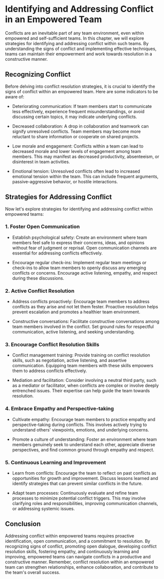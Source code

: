 Identifying and Addressing Conflict in an Empowered Team
===================================================================

Conflicts are an inevitable part of any team environment, even within empowered and self-sufficient teams. In this chapter, we will explore strategies for identifying and addressing conflict within such teams. By understanding the signs of conflict and implementing effective techniques, teams can maintain their empowerment and work towards resolution in a constructive manner.

**Recognizing Conflict**
------------------------

Before delving into conflict resolution strategies, it is crucial to identify the signs of conflict within an empowered team. Here are some indicators to be aware of:

* Deteriorating communication: If team members start to communicate less effectively, experience frequent misunderstandings, or avoid discussing certain topics, it may indicate underlying conflicts.

* Decreased collaboration: A drop in collaboration and teamwork can signify unresolved conflicts. Team members may become more reluctant to share information or cooperate on shared projects.

* Low morale and engagement: Conflicts within a team can lead to decreased morale and lower levels of engagement among team members. This may manifest as decreased productivity, absenteeism, or disinterest in team activities.

* Emotional tension: Unresolved conflicts often lead to increased emotional tension within the team. This can include frequent arguments, passive-aggressive behavior, or hostile interactions.

**Strategies for Addressing Conflict**
--------------------------------------

Now let's explore strategies for identifying and addressing conflict within empowered teams:

### **1. Foster Open Communication**

* Establish psychological safety: Create an environment where team members feel safe to express their concerns, ideas, and opinions without fear of judgment or reprisal. Open communication channels are essential for addressing conflicts effectively.

* Encourage regular check-ins: Implement regular team meetings or check-ins to allow team members to openly discuss any emerging conflicts or concerns. Encourage active listening, empathy, and respect during these discussions.

### **2. Active Conflict Resolution**

* Address conflicts proactively: Encourage team members to address conflicts as they arise and not let them fester. Proactive resolution helps prevent escalation and promotes a healthier team environment.

* Constructive conversations: Facilitate constructive conversations among team members involved in the conflict. Set ground rules for respectful communication, active listening, and seeking understanding.

### **3. Encourage Conflict Resolution Skills**

* Conflict management training: Provide training on conflict resolution skills, such as negotiation, active listening, and assertive communication. Equipping team members with these skills empowers them to address conflicts effectively.

* Mediation and facilitation: Consider involving a neutral third party, such as a mediator or facilitator, when conflicts are complex or involve deeply entrenched issues. Their expertise can help guide the team towards resolution.

### **4. Embrace Empathy and Perspective-taking**

* Cultivate empathy: Encourage team members to practice empathy and perspective-taking during conflicts. This involves actively trying to understand others' viewpoints, emotions, and underlying concerns.

* Promote a culture of understanding: Foster an environment where team members genuinely seek to understand each other, appreciate diverse perspectives, and find common ground through empathy and respect.

### **5. Continuous Learning and Improvement**

* Learn from conflicts: Encourage the team to reflect on past conflicts as opportunities for growth and improvement. Discuss lessons learned and identify strategies that can prevent similar conflicts in the future.

* Adapt team processes: Continuously evaluate and refine team processes to minimize potential conflict triggers. This may involve clarifying roles and responsibilities, improving communication channels, or addressing systemic issues.

**Conclusion**
--------------

Addressing conflict within empowered teams requires proactive identification, open communication, and a commitment to resolution. By recognizing signs of conflict, promoting open dialogue, developing conflict resolution skills, fostering empathy, and continuously learning and improving, empowered teams can navigate conflicts in a productive and constructive manner. Remember, conflict resolution within an empowered team can strengthen relationships, enhance collaboration, and contribute to the team's overall success.

